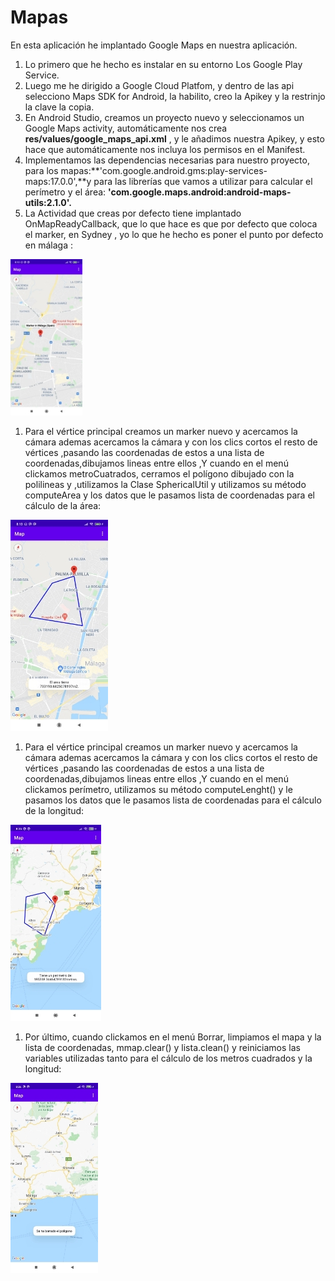 # Mapas
﻿En esta aplicación he implantado Google Maps en nuestra aplicación.

1. Lo primero que he hecho es instalar en su entorno Los Google Play Service.
1. Luego me he dirigido a Google Cloud Platfom, y dentro de las api selecciono Maps SDK for Android, la habilito, creo la Apikey y la restrinjo la clave la copia.
1. En Android Studio, creamos un proyecto nuevo  y seleccionamos un Google Maps activity, automáticamente nos crea **res/values/google\_maps\_api.xml** , y le añadimos  nuestra Apikey, y esto hace que automáticamente nos incluya los permisos en el Manifest.
1. Implementamos las dependencias necesarias para nuestro proyecto, para los mapas:**'com.google.android.gms:play-services-maps:17.0.0',**y para las librerías que vamos a utilizar para calcular el perímetro  y el área: **'com.google.maps.android:android-maps-utils:2.1.0'.**
1. La Actividad que  creas por defecto tiene implantado OnMapReadyCallback, que lo que hace es que por defecto que coloca el marker, en Sydney , yo lo que he hecho es poner el punto por defecto en málaga :

![](Aspose.Words.28db6584-5aee-4927-9c79-b191ad676555.001.jpeg)














1. Para el vértice principal  creamos un marker nuevo y acercamos la cámara ademas acercamos la cámara y con los clics cortos el resto de  vértices ,pasando las coordenadas de estos a una lista de coordenadas,dibujamos lineas entre ellos ,Y cuando en el menú clickamos metroCuatrados, cerramos el polígono dibujado con la polilineas y ,utilizamos  la Clase  SphericalUtil y utilizamos su método computeArea y los datos que le pasamos lista de coordenadas para el cálculo de la área:

![](Aspose.Words.28db6584-5aee-4927-9c79-b191ad676555.002.jpeg)


















1. Para el vértice principal  creamos un marker nuevo y acercamos la cámara ademas acercamos la cámara y con los clics cortos el resto de  vértices ,pasando las coordenadas de estos a una lista de coordenadas,dibujamos lineas entre ellos ,Y cuando en el menú clickamos  perímetro, utilizamos su método computeLenght() y le pasamos los datos que le pasamos lista de coordenadas para el cálculo de la longitud:

![](Aspose.Words.28db6584-5aee-4927-9c79-b191ad676555.003.jpeg)


















1. Por último, cuando clickamos  en el menú  Borrar, limpiamos el mapa y la lista de coordenadas, mmap.clear() y  lista.clean() y reiniciamos las variables utilizadas tanto para el cálculo de los metros cuadrados y la longitud:

![](Aspose.Words.28db6584-5aee-4927-9c79-b191ad676555.004.jpeg)
